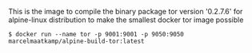 This is the image to compile the binary package tor version '0.2.7.6' for alpine-linux distribution to make the smallest docker tor image possible
```
$ docker run --name tor -p 9001:9001 -p 9050:9050 marcelmaatkamp/alpine-build-tor:latest
```
